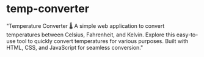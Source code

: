 # temp-converter
"Temperature Converter 🌡️  A simple web application to convert temperatures between Celsius, Fahrenheit, and Kelvin. Explore this easy-to-use tool to quickly convert temperatures for various purposes. Built with HTML, CSS, and JavaScript for seamless conversion."
